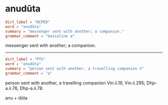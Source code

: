 # anudūta

``` toml
dict_label = "NCPED"
word = "anudūta"
summary = "messenger sent with another; a companion."
grammar_comment = "masculine a"
```

messenger sent with another; a companion.

--------------------

``` toml
dict_label = "PTS"
word = "anudūta"
summary = "person sent with another, a travelling companion V"
grammar_comment = "a"
```

person sent with another, a travelling companion Vin.ii.19, Vin.ii.295; Dhp\-a.ii.76, Dhp\-a.ii.78.

anu \+ dūta

